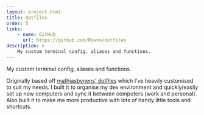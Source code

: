 ```yaml
---
layout: project.html
title: Dotfiles
order: 5
links:
    - name: GitHub
      url: https://github.com/Rowno/dotfiles
description: >
    My custom terminal config, aliases and functions.
---
```


My custom terminal config, aliases and functions.

Originally based off [mathiasbynens’ dotfiles][mathiasbynens] which I’ve heavily customised to suit my needs. I built it to organise my dev environment and quickly/easily set up new computers and sync it between computers (work and personal). Also built it to make me more productive with lots of handy little tools and shortcuts.


[mathiasbynens]: https://github.com/mathiasbynens/dotfiles
